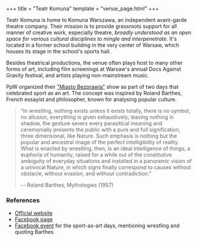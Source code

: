 +++
title = "Teatr Komuna"
template = "venue_page.html"
+++

Teatr Komuna is home to Komuna Warszawa, an independent avant-garde theatre company. Their mission is to provide grassroots support for all manner of creative work, especially theatre, _broadly understood as an open space for various cultural disciplines to mingle and interpenetrate_. It's located in a former school building in the very center of Warsaw, which houses its stage in the school's sports hall.

Besides theatrical productions, the venue often plays host to many other forms of art, including film screenings at Warsaw's annual Docs Against Gravity festival, and artists playing non-mainstream music.

PpW organized their ["Miasto Bezprawia"](@/e/2024-02-10-ppw-miasto-bezprawia.md) show as part of two days that celebrated sport as an art. The concept was inspired by Roland Barthes, French essayist and philosopher, known for analysing popular culture.

> “In wrestling, nothing exists unless it exists totally, there is no symbol, no allusion, everything is given exhaustively; leaving nothing in shadow, the gesture severs every parasitical meaning and ceremonially presents the public with a pure and full signification, three dimensional, like Nature.
> Such emphasis is nothing but the popular and ancestral image of the perfect intelligibility of reality.
> What is enacted by wrestling, then, is an ideal intelligence of things, a euphoria of humanity, raised for a while out of the constitutive ambiguity of everyday situations and installed in a panoramic vision of a univocal Nature, in which signs finally correspond to causes without obstacle, without evasion, and without contradiction.”
>
> -- Roland Barthes, Mythologies (1957)

### References

* [Official website](https://komuna.warszawa.pl/)
* [Facebook page](https://www.facebook.com/komunawarszawa/)
* [Facebook event](https://www.facebook.com/events/395038646515753) for the sport-as-art days, mentioning wrestling and quoting Barthes
